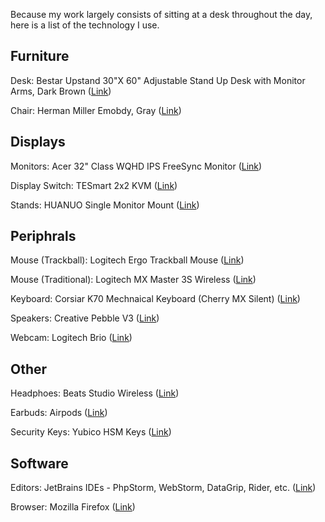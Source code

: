 Because my work largely consists of sitting at a desk throughout the day, here is a list of the technology I use.

## Furniture

Desk: Bestar Upstand 30"X 60" Adjustable Stand Up Desk with Monitor Arms, Dark Brown 
([Link](https://www.bestar.com/product/60w-x-30d-standing-desk-dual-monitor-arm-165870?variation=21))

Chair: Herman Miller Emobdy, Gray 
([Link](https://www.hermanmiller.com/products/seating/office-chairs/embody-chairs/))

## Displays

Monitors: Acer 32" Class WQHD IPS FreeSync Monitor 
([Link](https://www.costco.com/Acer-32%22-Class-WQHD-IPS-FreeSync-Monitor.product.100511548.html))

Display Switch: TESmart 2x2 KVM 
([Link](https://buytesmart.com/products/dual-monitor-2-port-kvm-hdmi-hdmi-4k-60hz-uhd-audio-output-usb-sharing-4x2))

Stands: HUANUO Single Monitor Mount 
([Link](https://www.amazon.com/dp/B08FB7WFCT))

## Periphrals

Mouse (Trackball): Logitech Ergo Trackball Mouse
([Link](https://www.logitech.com/en-us/products/mice/mx-ergo-wireless-trackball-mouse.html))  

Mouse (Traditional): Logitech MX Master 3S Wireless
([Link](https://www.logitech.com/en-us/products/mice/mx-master-3s.html))  

Keyboard: Corsiar K70 Mechnaical Keyboard (Cherry MX Silent)
([Link](https://www.corsair.com/us/en/k70-rgb-gaming-keyboard))

Speakers: Creative Pebble V3
([Link](https://www.amazon.com/dp/B08F57GSJ7))

Webcam: Logitech Brio
([Link](https://www.logitech.com/en-us/products/webcams/brio-4k-hdr-webcam.html))


## Other

Headphoes: Beats Studio Wireless
([Link](https://www.beatsbydre.com/headphones/studio3-wireless))

Earbuds: Airpods
([Link](https://www.apple.com/airpods/))

Security Keys: Yubico HSM Keys
([Link](https://www.yubico.com/))


## Software
Editors: JetBrains IDEs - PhpStorm, WebStorm, DataGrip, Rider, etc.
([Link](https://www.jetbrains.com/))

Browser: Mozilla Firefox
([Link](https://www.mozilla.org/en-US/firefox/new/))
